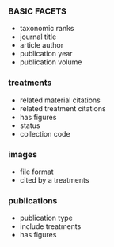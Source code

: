 ### BASIC FACETS

* taxonomic ranks
* journal title
* article author
* publication year
* publication volume


### treatments

* related material citations
* related treatment citations
* has figures
* status
* collection code


### images

* file format
* cited by a treatments


### publications

* publication type
* include treatments
* has figures
